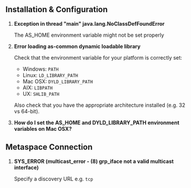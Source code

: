 ## Installation & Configuration

1. **Exception in thread "main" java.lang.NoClassDefFoundError**

    The AS_HOME environment variable might not be set properly

2. **Error loading as-common dynamic loadable library**

    Check that the environment variable for your platform is correctly set:
    * Windows: `PATH`
    * Linux: `LD_LIBRARY_PATH`
    * Mac OSX: `DYLD_LIBRARY_PATH`
    * AIX: `LIBPATH`
    * UX: `SHLIB_PATH`

    Also check that you have the appropriate architecture installed (e.g. 32 vs 64-bit).

3. **How do I set the AS_HOME and DYLD_LIBRARY_PATH environment variables on Mac OSX?**

    

## Metaspace Connection

1. **SYS_ERROR (multicast_error - (8) grp_iface not a valid multicast interface)**

    Specify a discovery URL e.g. `tcp`